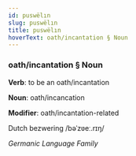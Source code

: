 ```yaml
---
id: puswëlın
slug: puswëlın
title: puswëlın
hoverText: oath/incantation § Noun
---
```


### oath/incantation § Noun

**Verb**: to be an oath/incantation

**Noun**: oath/incancation

**Modifier**: oath/incantation-related

Dutch bezwering /bəˈzʋeː.rɪŋ/

*Germanic Language Family*